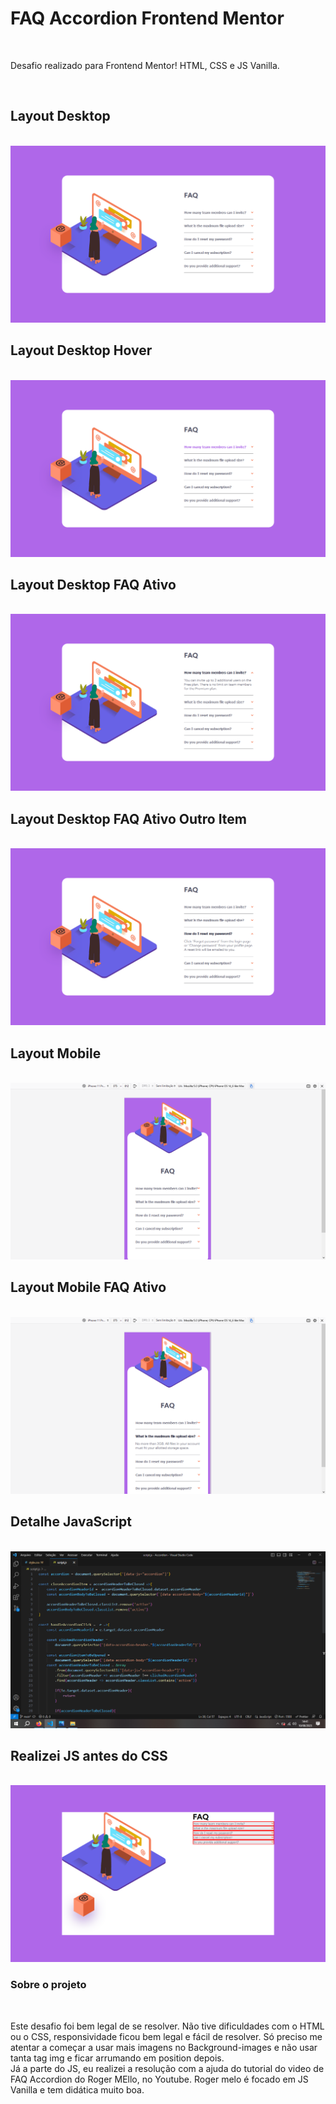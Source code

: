 <h1>FAQ Accordion Frontend Mentor</h1>
<br>
<p>Desafio realizado para Frontend Mentor! HTML, CSS e JS Vanilla.</p>
<br>
<h2>Layout Desktop</h2>
<br>
<img src="print1.png">
<br>
<h2>Layout Desktop Hover </h2>
<br>
<img src="print2.png">
<br>
<h2>Layout Desktop FAQ Ativo</h2>
<br>
<img src="print3.png">
<br>
<h2>Layout Desktop FAQ Ativo Outro Item</h2>
<br>
<img src="print4.png">
<br>
<h2>Layout Mobile</h2>
<br>
<img src="print5.png">
<br>
<h2>Layout Mobile FAQ Ativo</h2>
<br>
<img src="print6.png">
<br>
<h2>Detalhe JavaScript </h2>
<br>
<img src="print7.png">
<br>
<h2>Realizei JS antes do CSS </h2>
<br>
<img src="print8.png">
<br>
<h3>Sobre o projeto</h3>
<br>
<p>Este desafio foi bem legal de se resolver. Não tive dificuldades com o HTML ou o CSS, responsividade ficou bem legal e fácil de resolver. Só preciso me atentar a começar a usar mais imagens no Background-images e não usar tanta tag img e ficar arrumando em position depois. <br>
Já a parte do JS, eu realizei a resolução com a ajuda do tutorial do video de FAQ Accordion do Roger MEllo, no Youtube. Roger melo é focado em JS Vanilla e tem didática muito boa.</p> 